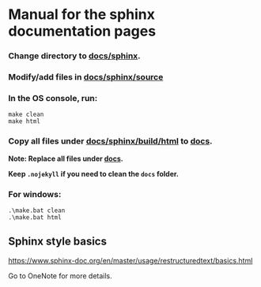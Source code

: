 # Manual for the sphinx documentation pages



### Change directory to [docs/sphinx](docs/sphinx).

### Modify/add files in [docs/sphinx/source](docs/sphinx/source)

### In the OS console, run:
```console
make clean
make html
```

### Copy all files under [docs/sphinx/build/html](docs/sphinx/build/html) to [docs](docs).

**Note: Replace all files under [docs](docs).**

**Keep `.nojekyll` if you need to clean the `docs` folder.**



### For windows:

```shell
.\make.bat clean
.\make.bat html
```



## Sphinx style basics

https://www.sphinx-doc.org/en/master/usage/restructuredtext/basics.html



Go to OneNote for more details.
